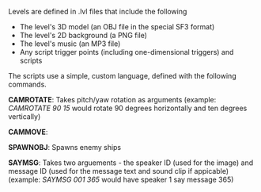 Levels are defined in .lvl files that include the following
- The level's 3D model (an OBJ file in the special SF3 format)
- The level's 2D background (a PNG file)
- The level's music (an MP3 file)
- Any script trigger points (including one-dimensional triggers) and scripts

The scripts use a simple, custom language, defined with the following commands.

**CAMROTATE**: Takes pitch/yaw rotation as arguments (example: _CAMROTATE 90 15_ would rotate 90 degrees horizontally and ten degrees vertically)

**CAMMOVE**: 

**SPAWNOBJ**: Spawns enemy ships

**SAYMSG**: Takes two arguements - the speaker ID (used for the image) and message ID (used for the message text and sound clip if appicable) (example: _SAYMSG 001 365_ would have speaker 1 say message 365)

